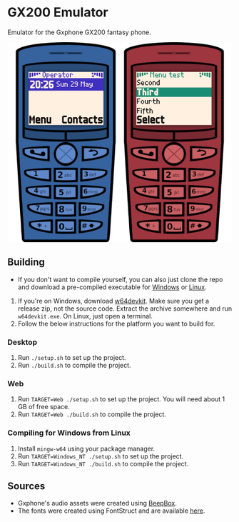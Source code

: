 # GX200 Emulator

Emulator for the Gxphone GX200 fantasy phone.

![](assets/screenshot.png)

## Building
* If you don't want to compile yourself, you can also just clone the repo and download a pre-compiled executable for [Windows](https://nightly.link/gtrxAC/gx200/workflows/main/main/gx200-windows.zip) or [Linux](https://nightly.link/gtrxAC/gx200/workflows/main/main/gx200-linux.zip).
1. If you're on Windows, download [w64devkit](https://github.com/skeeto/w64devkit/releases). Make sure you get a release zip, not the source code. Extract the archive somewhere and run `w64devkit.exe`. On Linux, just open a terminal.
2. Follow the below instructions for the platform you want to build for.

### Desktop
1. Run `./setup.sh` to set up the project.
2. Run `./build.sh` to compile the project.

### Web
1. Run `TARGET=Web ./setup.sh` to set up the project. You will need about 1 GB of free space.
2. Run `TARGET=Web ./build.sh` to compile the project.

### Compiling for Windows from Linux
1. Install `mingw-w64` using your package manager.
2. Run `TARGET=Windows_NT ./setup.sh` to set up the project.
3. Run `TARGET=Windows_NT ./build.sh` to compile the project.

## Sources
* Gxphone's audio assets were created using [BeepBox](https://www.beepbox.co/).
* The fonts were created using FontStruct and are available [here](https://fontstruct.com/fontstructors/2111997/gtrxac).